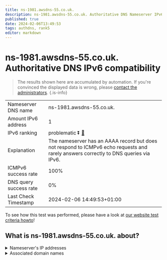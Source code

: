 ```yaml
---
title: ns-1981.awsdns-55.co.uk.
description: ns-1981.awsdns-55.co.uk. Authoritative DNS Nameserver IPv6 compatibility
published: true
date: 2024-02-06T13:49:53
tags: authdns, rank5
editor: markdown
---
```


# ns-1981.awsdns-55.co.uk. Authoritative DNS IPv6 compatibility

> The results shown here are accumulated by automation. If you're convinced the displayed data is wrong, please [contact the administrators](/howto/chat). 
{.is-info}




|   |   |
| - | - |
| Nameserver DNS name | ns-1981.awsdns-55.co.uk.
| Amount IPv6 address | 1
| IPv6 ranking | problematic :arrow_double_down: [🔗](/howto/ranking) |
| Explanation | The nameserver has an AAAA record but does not respond to ICMPv6 echo requests and rarely answers correctly to DNS queries via IPv6. |
| ICMPv6 success rate | 100%|
| DNS query success rate | 0% |
| Last Check Timestamp | 2024-02-06 14:49:53+01:00 |

To see how this test was performed, please have a look at [our website test criteria howto](/howto/testcriteria/authdns)!


## What is ns-1981.awsdns-55.co.uk. about?




<details>
<summary>Nameserver's IP addresses</summary>

2600:9000:5307:bd00::1

</details>



<details>
<summary>Associated domain names</summary>

www.docker.com

</details>
